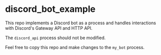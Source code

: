# discord_bot_example

This repo implements a Discord bot as a process and handles interactions with Discord's Gateway API and HTTP API.

The `discord_api` process should not be modified.

Feel free to copy this repo and make changes to the `my_bot` process.
